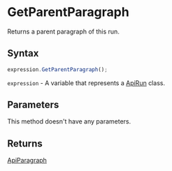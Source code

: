 # GetParentParagraph

Returns a parent paragraph of this run.

## Syntax

```javascript
expression.GetParentParagraph();
```

`expression` - A variable that represents a [ApiRun](../ApiRun.md) class.

## Parameters

This method doesn't have any parameters.

## Returns

[ApiParagraph](../../ApiParagraph/ApiParagraph.md)